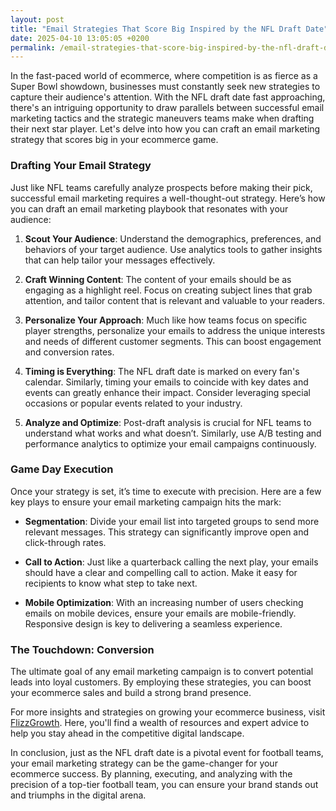 ```yaml
---
layout: post
title: "Email Strategies That Score Big Inspired by the NFL Draft Date"
date: 2025-04-10 13:05:05 +0200
permalink: /email-strategies-that-score-big-inspired-by-the-nfl-draft-date/
---
```



In the fast-paced world of ecommerce, where competition is as fierce as a Super Bowl showdown, businesses must constantly seek new strategies to capture their audience's attention. With the NFL draft date fast approaching, there's an intriguing opportunity to draw parallels between successful email marketing tactics and the strategic maneuvers teams make when drafting their next star player. Let's delve into how you can craft an email marketing strategy that scores big in your ecommerce game.

### Drafting Your Email Strategy

Just like NFL teams carefully analyze prospects before making their pick, successful email marketing requires a well-thought-out strategy. Here’s how you can draft an email marketing playbook that resonates with your audience:

1. **Scout Your Audience**: Understand the demographics, preferences, and behaviors of your target audience. Use analytics tools to gather insights that can help tailor your messages effectively.

2. **Craft Winning Content**: The content of your emails should be as engaging as a highlight reel. Focus on creating subject lines that grab attention, and tailor content that is relevant and valuable to your readers.

3. **Personalize Your Approach**: Much like how teams focus on specific player strengths, personalize your emails to address the unique interests and needs of different customer segments. This can boost engagement and conversion rates.

4. **Timing is Everything**: The NFL draft date is marked on every fan's calendar. Similarly, timing your emails to coincide with key dates and events can greatly enhance their impact. Consider leveraging special occasions or popular events related to your industry.

5. **Analyze and Optimize**: Post-draft analysis is crucial for NFL teams to understand what works and what doesn’t. Similarly, use A/B testing and performance analytics to optimize your email campaigns continuously.

### Game Day Execution

Once your strategy is set, it’s time to execute with precision. Here are a few key plays to ensure your email marketing campaign hits the mark:

- **Segmentation**: Divide your email list into targeted groups to send more relevant messages. This strategy can significantly improve open and click-through rates.

- **Call to Action**: Just like a quarterback calling the next play, your emails should have a clear and compelling call to action. Make it easy for recipients to know what step to take next.

- **Mobile Optimization**: With an increasing number of users checking emails on mobile devices, ensure your emails are mobile-friendly. Responsive design is key to delivering a seamless experience.

### The Touchdown: Conversion

The ultimate goal of any email marketing campaign is to convert potential leads into loyal customers. By employing these strategies, you can boost your ecommerce sales and build a strong brand presence.

For more insights and strategies on growing your ecommerce business, visit [FlizzGrowth](https://flizzgrowth.com). Here, you'll find a wealth of resources and expert advice to help you stay ahead in the competitive digital landscape.

In conclusion, just as the NFL draft date is a pivotal event for football teams, your email marketing strategy can be the game-changer for your ecommerce success. By planning, executing, and analyzing with the precision of a top-tier football team, you can ensure your brand stands out and triumphs in the digital arena.